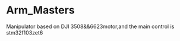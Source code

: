 # Arm_Masters
Manipulator based on DJI 3508&amp;&amp;6623motor,and the main control is stm32f103zet6 
